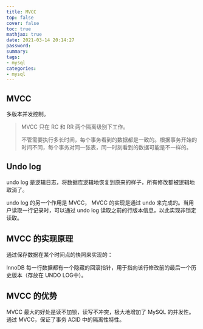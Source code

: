 ```yaml
---
title: MVCC
top: false
cover: false
toc: true
mathjax: true
date: 2021-03-14 20:14:27
password:
summary:
tags:
- mysql
categories:
- mysql
---
```


## MVCC

多版本并发控制。

> MVCC 只在 RC 和 RR 两个隔离级别下工作。
>
> 不管需要执行多长时间，每个事务看到的数据都是一致的。根据事务开始的时间不同，每个事务对同一张表，同一时刻看到的数据可能是不一样的。

## Undo log

undo log 是逻辑日志，将数据库逻辑地恢复到原来的样子，所有修改都被逻辑地取消了。

undo log 的另一个作用是 MVCC， MVCC 的实现是通过 undo 来完成的。当用户读取一行记录时，可以通过 undo log 读取之前的行版本信息，以此实现非锁定读取。

## MVCC 的实现原理

通过保存数据在某个时间点的快照来实现的：

InnoDB 每一行数据都有一个隐藏的回滚指针，用于指向该行修改前的最后一个历史版本（存放在 UNDO LOG中）。

## MVCC 的优势

MVCC 最大的好处是读不加锁，读写不冲突，极大地增加了 MySQL 的并发性。
通过 MVCC，保证了事务 ACID 中的隔离性特性。